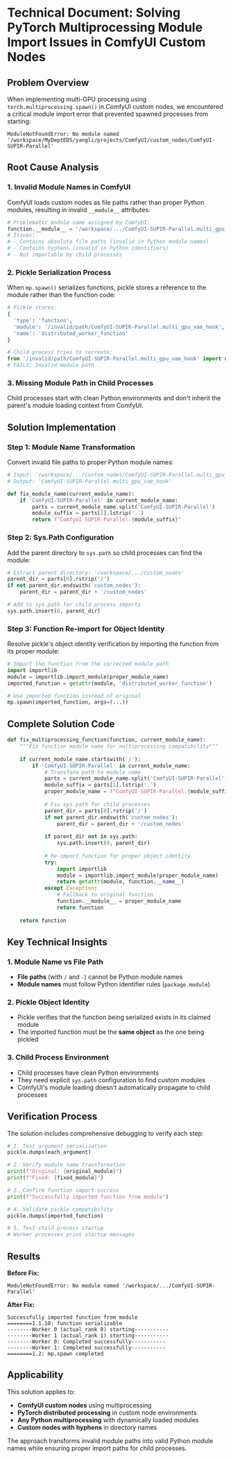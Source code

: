 # Technical Document: Solving PyTorch Multiprocessing Module Import Issues in ComfyUI Custom Nodes

## Problem Overview

When implementing multi-GPU processing using `torch.multiprocessing.spawn()` in ComfyUI custom nodes, we encountered a critical module import error that prevented spawned processes from starting:

```
ModuleNotFoundError: No module named '/workspace/MyDeptEDS/yangli/projects/ComfyUI/custom_nodes/ComfyUI-SUPIR-Parallel'
```

## Root Cause Analysis

### 1. **Invalid Module Names in ComfyUI**
ComfyUI loads custom nodes as file paths rather than proper Python modules, resulting in invalid `__module__` attributes:

```python
# Problematic module name assigned by ComfyUI:
function.__module__ = '/workspace/.../ComfyUI-SUPIR-Parallel.multi_gpu_vae_hook'
# Issues:
# - Contains absolute file paths (invalid in Python module names)
# - Contains hyphens (invalid in Python identifiers)
# - Not importable by child processes
```

### 2. **Pickle Serialization Process**
When `mp.spawn()` serializes functions, pickle stores a reference to the module rather than the function code:

```python
# Pickle stores:
{
  'type': 'function',
  'module': '/invalid/path/ComfyUI-SUPIR-Parallel.multi_gpu_vae_hook',
  'name': 'distributed_worker_function'
}

# Child process tries to recreate:
from '/invalid/path/ComfyUI-SUPIR-Parallel.multi_gpu_vae_hook' import distributed_worker_function
# FAILS: Invalid module path
```

### 3. **Missing Module Path in Child Processes**
Child processes start with clean Python environments and don't inherit the parent's module loading context from ComfyUI.

## Solution Implementation

### Step 1: Module Name Transformation
Convert invalid file paths to proper Python module names:

```python
# Input: '/workspace/.../custom_nodes/ComfyUI-SUPIR-Parallel.multi_gpu_vae_hook'
# Output: 'ComfyUI-SUPIR-Parallel.multi_gpu_vae_hook'

def fix_module_name(current_module_name):
    if 'ComfyUI-SUPIR-Parallel' in current_module_name:
        parts = current_module_name.split('ComfyUI-SUPIR-Parallel')
        module_suffix = parts[1].lstrip('.')
        return f"ComfyUI-SUPIR-Parallel.{module_suffix}"
```

### Step 2: Sys.Path Configuration
Add the parent directory to `sys.path` so child processes can find the module:

```python
# Extract parent directory: '/workspace/.../custom_nodes'
parent_dir = parts[0].rstrip('/')
if not parent_dir.endswith('custom_nodes'):
    parent_dir = parent_dir + '/custom_nodes'

# Add to sys.path for child process imports
sys.path.insert(0, parent_dir)
```

### Step 3: Function Re-import for Object Identity
Resolve pickle's object identity verification by importing the function from its proper module:

```python
# Import the function from the corrected module path
import importlib
module = importlib.import_module(proper_module_name)
imported_function = getattr(module, 'distributed_worker_function')

# Use imported function instead of original
mp.spawn(imported_function, args=(...))
```

## Complete Solution Code

```python
def fix_multiprocessing_function(function, current_module_name):
    """Fix function module name for multiprocessing compatibility"""
    
    if current_module_name.startswith('/'):
        if 'ComfyUI-SUPIR-Parallel' in current_module_name:
            # Transform path to module name
            parts = current_module_name.split('ComfyUI-SUPIR-Parallel')
            module_suffix = parts[1].lstrip('.')
            proper_module_name = f"ComfyUI-SUPIR-Parallel.{module_suffix}"
            
            # Fix sys.path for child processes
            parent_dir = parts[0].rstrip('/')
            if not parent_dir.endswith('custom_nodes'):
                parent_dir = parent_dir + '/custom_nodes'
            
            if parent_dir not in sys.path:
                sys.path.insert(0, parent_dir)
            
            # Re-import function for proper object identity
            try:
                import importlib
                module = importlib.import_module(proper_module_name)
                return getattr(module, function.__name__)
            except Exception:
                # Fallback to original function
                function.__module__ = proper_module_name
                return function
    
    return function
```

## Key Technical Insights

### 1. **Module Name vs File Path**
- **File paths** (with `/` and `-`) cannot be Python module names
- **Module names** must follow Python identifier rules (`package.module`)

### 2. **Pickle Object Identity**
- Pickle verifies that the function being serialized exists in its claimed module
- The imported function must be the **same object** as the one being pickled

### 3. **Child Process Environment**
- Child processes have clean Python environments
- They need explicit `sys.path` configuration to find custom modules
- ComfyUI's module loading doesn't automatically propagate to child processes

## Verification Process

The solution includes comprehensive debugging to verify each step:

```python
# 1. Test argument serialization
pickle.dumps(each_argument)

# 2. Verify module name transformation
print(f"Original: {original_module}")
print(f"Fixed: {fixed_module}")

# 3. Confirm function import success
print(f"Successfully imported function from module")

# 4. Validate pickle compatibility
pickle.dumps(imported_function)

# 5. Test child process startup
# Worker processes print startup messages
```

## Results

**Before Fix:**
```
ModuleNotFoundError: No module named '/workspace/.../ComfyUI-SUPIR-Parallel'
```

**After Fix:**
```
Successfully imported function from module
========1.1.10: function serializable
--------Worker 0 (actual_rank 0) starting-----------
--------Worker 1 (actual_rank 1) starting-----------
--------Worker 0: Completed successfully-----------
--------Worker 1: Completed successfully-----------
========1.2: mp.spawn completed
```

## Applicability

This solution applies to:
- **ComfyUI custom nodes** using multiprocessing
- **PyTorch distributed processing** in custom node environments  
- **Any Python multiprocessing** with dynamically loaded modules
- **Custom nodes with hyphens** in directory names

The approach transforms invalid module paths into valid Python module names while ensuring proper import paths for child processes.